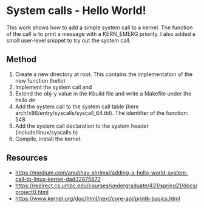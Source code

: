 # System calls - Hello World!

This work shows how to add a simple system call to a kernel. The function of the call is to print a message with a KERN\_EMERG priority. I also added a small user-level snippet to try out the system call.

## Method

1. Create a new directory at root. This contains the implementation of the new function (hello)
2. Implement the system call and
3. Extend the obj-y value in the Kbuild file and  write a Makefile under the hello dir
4. Add the system call to the system call table (here arch/x86/entry/syscalls/syscall_64.tbl). The identifier of the function: 548
5. Add the system call declaration to the system header (include/linux/syscalls.h)
6. Compile, install the kernel.


## Resources
- https://medium.com/anubhav-shrimal/adding-a-hello-world-system-call-to-linux-kernel-dad32875872
- https://redirect.cs.umbc.edu/courses/undergraduate/421/spring21/docs/project0.html
- https://www.kernel.org/doc/html/next/core-api/printk-basics.html